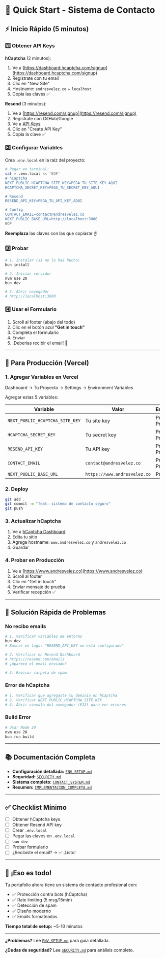 # 🚀 Quick Start - Sistema de Contacto

## ⚡ Inicio Rápido (5 minutos)

### 1️⃣ Obtener API Keys

**hCaptcha** (2 minutos):
1. Ve a [https://dashboard.hcaptcha.com/signup](https://dashboard.hcaptcha.com/signup)
2. Regístrate con tu email
3. Clic en "New Site"
4. Hostname: `andresvelez.co` + `localhost`
5. Copia las claves ✅

**Resend** (3 minutos):
1. Ve a [https://resend.com/signup](https://resend.com/signup)
2. Regístrate con GitHub/Google
3. Ve a [API Keys](https://resend.com/api-keys)
4. Clic en "Create API Key"
5. Copia la clave ✅

### 2️⃣ Configurar Variables

Crea `.env.local` en la raíz del proyecto:

```bash
# Pegar en terminal:
cat > .env.local << 'EOF'
# hCaptcha
NEXT_PUBLIC_HCAPTCHA_SITE_KEY=PEGA_TU_SITE_KEY_AQUI
HCAPTCHA_SECRET_KEY=PEGA_TU_SECRET_KEY_AQUI

# Resend
RESEND_API_KEY=PEGA_TU_API_KEY_AQUI

# Config
CONTACT_EMAIL=contact@andresvelez.co
NEXT_PUBLIC_BASE_URL=http://localhost:3000
EOF
```

**Reemplaza** las claves con las que copiaste ☝️

### 3️⃣ Probar

```bash
# 1. Instalar (si no lo has hecho)
bun install

# 2. Iniciar servidor
nvm use 20
bun dev

# 3. Abrir navegador
# http://localhost:3000
```

### 4️⃣ Usar el Formulario

1. Scroll al footer (abajo del todo)
2. Clic en el botón azul **"Get in touch"**
3. Completa el formulario
4. Enviar
5. ¡Deberías recibir el email! 📧

---

## 🎯 Para Producción (Vercel)

### 1. Agregar Variables en Vercel

Dashboard → Tu Proyecto → Settings → Environment Variables

Agregar estas 5 variables:

| Variable | Valor | Environment |
|----------|-------|-------------|
| `NEXT_PUBLIC_HCAPTCHA_SITE_KEY` | Tu site key | Production, Preview |
| `HCAPTCHA_SECRET_KEY` | Tu secret key | Production, Preview |
| `RESEND_API_KEY` | Tu API key | Production, Preview |
| `CONTACT_EMAIL` | `contact@andresvelez.co` | Production, Preview |
| `NEXT_PUBLIC_BASE_URL` | `https://www.andresvelez.co` | Production |

### 2. Deploy

```bash
git add .
git commit -m "feat: sistema de contacto seguro"
git push
```

### 3. Actualizar hCaptcha

1. Ve a [hCaptcha Dashboard](https://dashboard.hcaptcha.com/)
2. Edita tu sitio
3. Agrega hostname: `www.andresvelez.co` y `andresvelez.co`
4. Guardar

### 4. Probar en Producción

1. Ve a [https://www.andresvelez.co](https://www.andresvelez.co)
2. Scroll al footer
3. Clic en "Get in touch"
4. Enviar mensaje de prueba
5. Verificar recepción ✅

---

## 🔧 Solución Rápida de Problemas

### No recibo emails

```bash
# 1. Verificar variables de entorno
bun dev
# Buscar en logs: "RESEND_API_KEY no está configurado"

# 2. Verificar en Resend Dashboard
# https://resend.com/emails
# ¿Aparece el email enviado?

# 3. Revisar carpeta de spam
```

### Error de hCaptcha

```bash
# 1. Verificar que agregaste tu dominio en hCaptcha
# 2. Verificar NEXT_PUBLIC_HCAPTCHA_SITE_KEY
# 3. Abrir consola del navegador (F12) para ver errores
```

### Build Error

```bash
# Usar Node 20
nvm use 20
bun run build
```

---

## 📚 Documentación Completa

- **Configuración detallada:** [`ENV_SETUP.md`](./ENV_SETUP.md)
- **Seguridad:** [`SECURITY.md`](./SECURITY.md)
- **Sistema completo:** [`CONTACT_SYSTEM.md`](./CONTACT_SYSTEM.md)
- **Resumen:** [`IMPLEMENTACION_COMPLETA.md`](./IMPLEMENTACION_COMPLETA.md)

---

## ✅ Checklist Mínimo

- [ ] Obtener hCaptcha keys
- [ ] Obtener Resend API key
- [ ] Crear `.env.local`
- [ ] Pegar las claves en `.env.local`
- [ ] `bun dev`
- [ ] Probar formulario
- [ ] ¿Recibiste el email? → ✅ ¡Listo!

---

## 🎉 ¡Eso es todo!

Tu portafolio ahora tiene un sistema de contacto profesional con:

- ✅ Protección contra bots (hCaptcha)
- ✅ Rate limiting (5 msg/15min)
- ✅ Detección de spam
- ✅ Diseño moderno
- ✅ Emails formateados

**Tiempo total de setup:** ~5-10 minutos

---

**¿Problemas?** Lee [`ENV_SETUP.md`](./ENV_SETUP.md) para guía detallada.

**¿Dudas de seguridad?** Lee [`SECURITY.md`](./SECURITY.md) para análisis completo.

